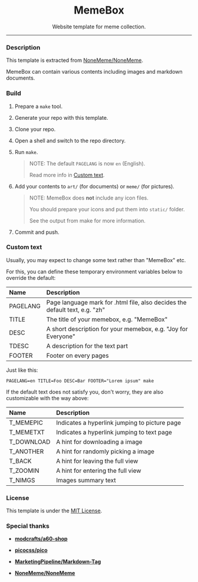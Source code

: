 <center><h1> MemeBox </h1></center>

<center>Website template for meme collection.</center>

* * *

### Description

This template is extracted from [NoneMeme/NoneMeme](https://github.com/NoneMeme/NoneMeme).

MemeBox can contain various contents including images and markdown documents.

### Build

1. Prepare a `make` tool.

2. Generate your repo with this template.

3. Clone your repo.

4. Open a shell and switch to the repo directory.

5. Run `make`.

    > NOTE: The default `PAGELANG` is now `en` (English).
    >
    > Read more info in [Custom text](#custom-text).

6. Add your contents to `art/` (for documents) or `meme/` (for pictures).

    > NOTE: MemeBox does **not** include any icon files.
    >
    > You should prepare your icons and put them into `static/` folder.
    >
    > See the output from make for more information.

7. Commit and push.

### Custom text

Usually, you may expect to change some text rather than "MemeBox" etc.

For this, you can define these temporary environment variables below to override the default:

|Name|Description|
|:----|:----|
|PAGELANG|Page language mark for .html file, also decides the default text, e.g. "zh"|
|TITLE|The title of your memebox, e.g. "MemeBox"|
|DESC|A short description for your memebox, e.g. "Joy for Everyone"|
|TDESC|A description for the text part|
|FOOTER|Footer on every pages|

Just like this:

    PAGELANG=en TITLE=Foo DESC=Bar FOOTER="Lorem ipsum" make

If the default text does not satisfy you, don't worry, they are also customizable with the way above:

|Name|Description|
|:----|:----|
|T_MEMEPIC|Indicates a hyperlink jumping to picture page|
|T_MEMETXT|Indicates a hyperlink jumping to text page|
|T_DOWNLOAD|A hint for downloading a image|
|T_ANOTHER|A hint for randomly picking a image|
|T_BACK|A hint for leaving the full view|
|T_ZOOMIN|A hint for entering the full view|
|T_NIMGS|Images summary text|

### License

This template is under the [MIT License](LICENSE).

### Special thanks

- **[modcrafts/a60-shop](https://github.com/modcrafts/a60-shop)**

- **[picocss/pico](https://github.com/picocss/pico/tree/f9e97c0bf430df8fa3f730eb6a6e84f63d4a9b0c)**

- **[MarketingPipeline/Markdown-Tag](https://github.com/MarketingPipeline/Markdown-Tag)**

- **[NoneMeme/NoneMeme](https://github.com/NoneMeme/NoneMeme)**
